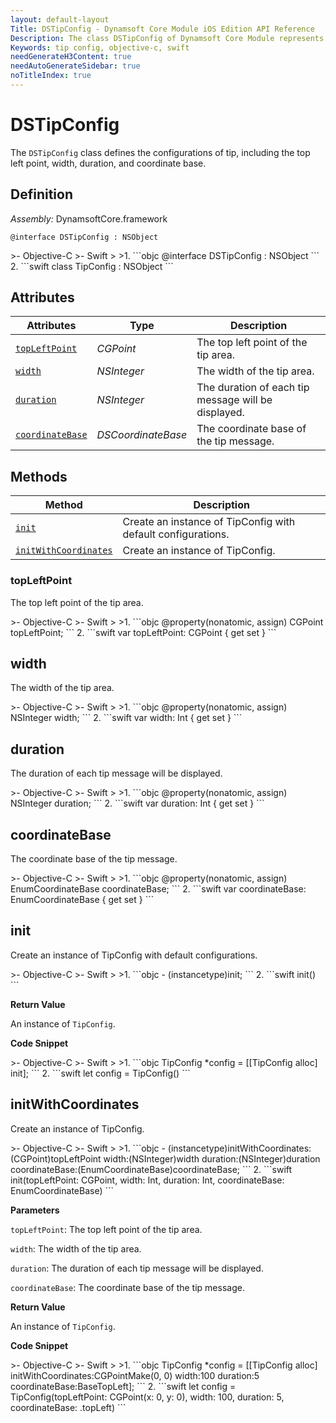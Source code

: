 ```yaml
---
layout: default-layout
Title: DSTipConfig - Dynamsoft Core Module iOS Edition API Reference
Description: The class DSTipConfig of Dynamsoft Core Module represents the configurations of tip, including the top left point, width, duration, and coordinate base.
Keywords: tip config, objective-c, swift
needGenerateH3Content: true
needAutoGenerateSidebar: true
noTitleIndex: true
---
```


# DSTipConfig

The `DSTipConfig` class defines the configurations of tip, including the top left point, width, duration, and coordinate base.

## Definition

*Assembly:* DynamsoftCore.framework

```objc
@interface DSTipConfig : NSObject
```

<div class="sample-code-prefix"></div>
>- Objective-C
>- Swift
>
>1. 
```objc
@interface DSTipConfig : NSObject
```
2. 
```swift
class TipConfig : NSObject
```

## Attributes

| Attributes | Type | Description |
| ---------- | ---- | ----------- |
| [`topLeftPoint`](#topleftpoint) | *CGPoint* | The top left point of the tip area. |
| [`width`](#width) | *NSInteger* | The width of the tip area. |
| [`duration`](#duration) | *NSInteger* | The duration of each tip message will be displayed. |
| [`coordinateBase`](#coordinatebase) | *DSCoordinateBase* | The coordinate base of the tip message. |

## Methods

| Method | Description |
|------- |-------------|
| [`init`](#init) | Create an instance of TipConfig with default configurations. |
| [`initWithCoordinates`](#initwithcoordinates) | Create an instance of TipConfig. |

### topLeftPoint

The top left point of the tip area.

<div class="sample-code-prefix"></div>
>- Objective-C
>- Swift
>
>1. 
```objc
@property(nonatomic, assign) CGPoint topLeftPoint;
```
2. 
```swift
var topLeftPoint: CGPoint { get set }
```

## width

The width of the tip area.

<div class="sample-code-prefix"></div>
>- Objective-C
>- Swift
>
>1. 
```objc
@property(nonatomic, assign) NSInteger width;
```
2. 
```swift
var width: Int { get set }
```

## duration

The duration of each tip message will be displayed.

<div class="sample-code-prefix"></div>
>- Objective-C
>- Swift
>
>1. 
```objc
@property(nonatomic, assign) NSInteger duration;
```
2. 
```swift
var duration: Int { get set }
```

## coordinateBase

The coordinate base of the tip message.

<div class="sample-code-prefix"></div>
>- Objective-C
>- Swift
>
>1. 
```objc
@property(nonatomic, assign) EnumCoordinateBase coordinateBase;
```
2. 
```swift
var coordinateBase: EnumCoordinateBase { get set }
```

## init

Create an instance of TipConfig with default configurations.

<div class="sample-code-prefix"></div>
>- Objective-C
>- Swift
>
>1. 
```objc
- (instancetype)init;
```
2. 
```swift
init()
```

**Return Value**

An instance of `TipConfig`.

**Code Snippet**

<div class="sample-code-prefix"></div>
>- Objective-C
>- Swift
>
>1. 
```objc
TipConfig *config = [[TipConfig alloc] init];
```
2. 
```swift
let config = TipConfig()
```

## initWithCoordinates

Create an instance of TipConfig.

<div class="sample-code-prefix"></div>
>- Objective-C
>- Swift
>
>1. 
```objc
- (instancetype)initWithCoordinates:(CGPoint)topLeftPoint
                             width:(NSInteger)width
                          duration:(NSInteger)duration
                  coordinateBase:(EnumCoordinateBase)coordinateBase;
```
2. 
```swift
init(topLeftPoint: CGPoint, width: Int, duration: Int, coordinateBase: EnumCoordinateBase)
```

**Parameters**

`topLeftPoint`: The top left point of the tip area.

`width`: The width of the tip area.

`duration`: The duration of each tip message will be displayed.

`coordinateBase`: The coordinate base of the tip message.

**Return Value**

An instance of `TipConfig`.

**Code Snippet**

<div class="sample-code-prefix"></div>
>- Objective-C
>- Swift
>
>1. 
```objc
TipConfig *config = [[TipConfig alloc] initWithCoordinates:CGPointMake(0, 0) width:100 duration:5 coordinateBase:BaseTopLeft];
```
2. 
```swift
let config = TipConfig(topLeftPoint: CGPoint(x: 0, y: 0), width: 100, duration: 5, coordinateBase: .topLeft)
```

